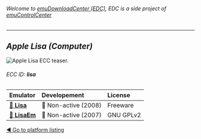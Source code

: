 ###### Welcome to [emuDownloadCenter (EDC)](https://github.com/PhoenixInteractiveNL/emuDownloadCenter/wiki/), EDC is a side project of [emuControlCenter](https://github.com/PhoenixInteractiveNL/emuControlCenter/wiki/)
***
## _Apple Lisa (Computer)_
![](https://raw.githubusercontent.com/wiki/PhoenixInteractiveNL/emuDownloadCenter/images_platform/ecc_lisa_teaser.png "Apple Lisa ECC teaser.")
###### ECC ID: **lisa**

| Emulator   | Developement        | License     |
|:-----------|:--------------------|:------------|
| [:file_folder: **Lisa**](https://github.com/PhoenixInteractiveNL/emuDownloadCenter/wiki/Emulator-lisa#menu) | :red_circle: Non-active (2008) | Freeware |
| [:file_folder: **LisaEm**](https://github.com/PhoenixInteractiveNL/emuDownloadCenter/wiki/Emulator-lisaem#menu) | :red_circle: Non-active (2007) | GNU GPLv2 |

[:arrow_backward: Go to platform listing](https://github.com/PhoenixInteractiveNL/emuDownloadCenter/wiki/EDC-Platform-List)
